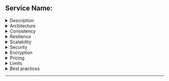
## Service Name:

<details>
<summary>Description</summary>
</details>

<details>
<summary>Architecture</summary>
</details>

<details>
<summary>Consistency</summary>
</details>

<details>
<summary>Resilience</summary>
</details>

<details>
<summary>Scalability</summary>
</details>

<details>
<summary>Security</summary>
</details>

<details>
<summary>Encryption</summary>
</details>

<details>
<summary>Pricing</summary>
</details>

<details>
<summary>Limits</summary>
</details>

<details>
<summary>Best practices</summary>
</details>

---
